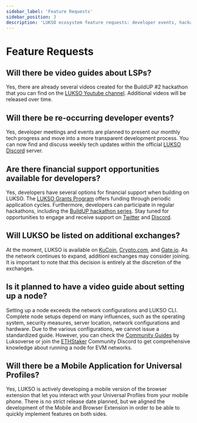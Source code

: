 ```yaml
---
sidebar_label: 'Feature Requests'
sidebar_position: 3
description: 'LUKSO ecosystem feature requests: developer events, hackathons, grants.'
---
```


# Feature Requests

## Will there be video guides about LSPs?

Yes, there are already several videos created for the BuildUP #2 hackathon that you can find on the [LUKSO Youtube channel](https://www.youtube.com/playlist?list=PLNzyUdu4v7bkwBuDV0gSJrrniPsx5bxK_). Additional videos will be released over time.

## Will there be re-occurring developer events?

Yes, developer meetings and events are planned to present our monthly tech progress and move into a more transparent development process. You can now find and discuss weekly tech updates within the official [LUKSO Discord](https://discord.gg/lukso) server.

## Are there financial support opportunities available for developers?

Yes, developers have several options for financial support when building on LUKSO. The [LUKSO Grants Program](https://lukso.network/grants) offers funding through periodic application cycles. Furthermore, developers can participate in regular hackathons, including the [BuildUP hackathon series](https://app.buidlbox.io/lukso/build-up-2). Stay tuned for opportunities to engage and receive support on [Twitter](https://twitter.com/lukso_io) and [Discord](https://discord.gg/lukso).

## Will LUKSO be listed on additional exchanges?

At the moment, LUKSO is available on [KuCoin](https://www.kucoin.com/de), [Crypto.com](https://crypto.com/), and [Gate.io](https://www.gate.io/). As the network continues to expand, additionl exchanges may consider joining. It is important to note that this decision is entirely at the discretion of the exchanges.

## Is it planned to have a video guide about setting up a node?

Setting up a node exceeds the network configurations and LUKSO CLI. Complete node setups depend on many influences, such as the operating system, security measures, server location, network configurations and hardware. Due to the various configurations, we cannot issue a standardized guide. However, you can check the [Community Guides](https://docs.luksoverse.io/) by Luksoverse or join the [ETHStaker](https://discord.com/invite/ucsTcA2wTq) Community Discord to get comprehensive knowledge about running a node for EVM networks.

## Will there be a Mobile Application for Universal Profiles?

Yes, LUKSO is actively developing a mobile version of the browser extension that let you interact with your Universal Profiles from your mobile phone. There is no strict release date planned, but we aligned the development of the Mobile and Browser Extension in order to be able to quickly implement features on both sides.
